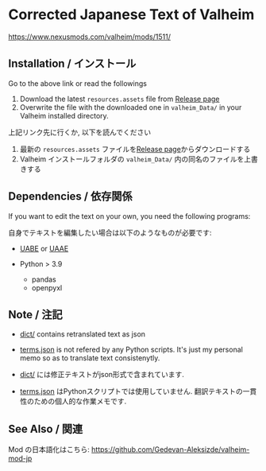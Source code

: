 # Corrected Japanese Text of Valheim

https://www.nexusmods.com/valheim/mods/1511/

## Installation / インストール

Go to the above link or read the followings

1. Download the latest `resources.assets` file from [Release page](https://github.com/Gedevan-Aleksizde/valheim-ja/releases)
2. Overwrite the file with the downloaded one in  `valheim_Data/` in your Valheim installed directory.

上記リンク先に行くか, 以下を読んでください

1. 最新の `resources.assets` ファイルを[Release page](https://github.com/Gedevan-Aleksizde/valheim-ja/releases)からダウンロードする
2. Valheim インストールフォルダの `valheim_Data/` 内の同名のファイルを上書きする

## Dependencies / 依存関係

If you want to edit the text on your own, you need the following programs:

自身でテキストを編集したい場合は以下のようなものが必要です:

* [UABE](https://github.com/DerPopo/UABE) or [UAAE](https://github.com/Igor55x/UAAE)
* Python > 3.9

    * pandas
    * openpyxl

## Note / 注記

* [dict/](dict/) contains retranslated text as json
* [terms.json](terms.json) is not refered by any Python scripts. It's just my personal memo so as to translate text consistenytly.

* [dict/](dict/) には修正テキストがjson形式で含まれています.
* [terms.json](terms.json) はPythonスクリプトでは使用していません. 翻訳テキストの一貫性のための個人的な作業メモです.


## See Also / 関連

Mod の日本語化はこちら: https://github.com/Gedevan-Aleksizde/valheim-mod-jp
